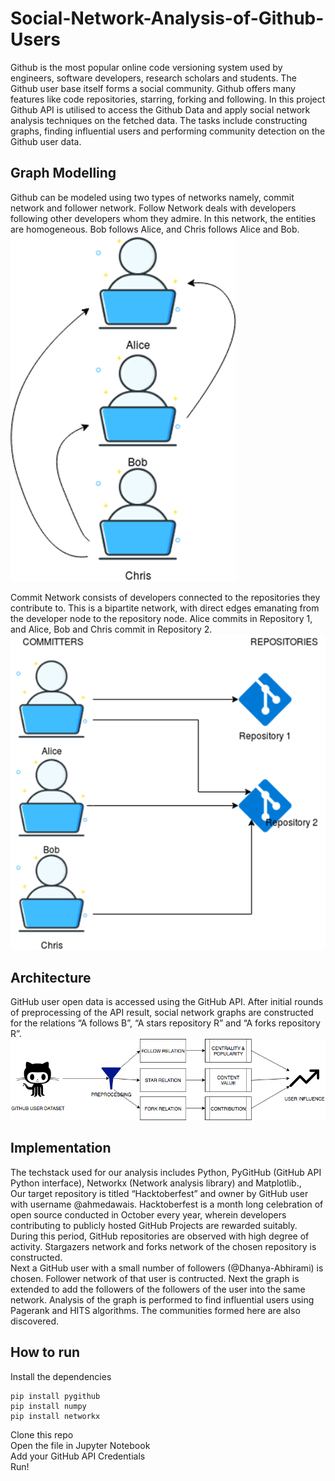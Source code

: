 # Social-Network-Analysis-of-Github-Users

Github is the most popular online code versioning system used by engineers, software developers, research scholars and students. The Github user base itself forms a social community. Github offers many features like code repositories, starring, forking and following. In this project Github API is utilised to access the Github Data and apply social network analysis techniques on the fetched data. The tasks include constructing graphs, finding influential users and performing community detection on the Github user data.
## Graph Modelling
Github can be modeled using two types of networks namely, commit network and follower network.
Follow Network deals with developers following other developers whom they admire. In this network, the entities are homogeneous. Bob follows Alice, and Chris follows Alice and Bob. <br>
![alt tag](https://github.com/ctrlabhi/Suntone_DSA/blob/main/Social%20Network%20Analysis/follow_network.png)

Commit Network consists of developers connected to the repositories they contribute to. This is a bipartite network, with direct edges emanating from the developer node to the repository node. Alice commits in Repository 1, and Alice, Bob and Chris commit in Repository 2. <br>
![alt_tag](https://github.com/ctrlabhi/Suntone_DSA/blob/main/Social%20Network%20Analysis/commit_network.png)

## Architecture
GitHub user open data is accessed using the GitHub API. After initial rounds of preprocessing of the API result, social network graphs are constructed for the relations “A follows B”, “A stars repository R” and “A forks repository R”. <br>
![alt_tag](https://github.com/ctrlabhi/Suntone_DSA/blob/main/Social%20Network%20Analysis/architecture.png)
## Implementation
The techstack used for our analysis includes Python, PyGitHub (GitHub API Python interface), Networkx (Network analysis library) and Matplotlib.,<br>
Our target repository is titled “Hacktoberfest” and owner by GitHub user with username @ahmedawais. Hacktoberfest is a month long celebration of open source conducted in October every year, wherein developers contributing to publicly hosted GitHub Projects are rewarded suitably. During this period, GitHub repositories are observed with high degree of activity.
Stargazers network and forks network of the chosen repository is constructed. <br>
Next a GitHub user with a small number of followers (@Dhanya-Abhirami) is chosen. Follower network of that user is contructed. Next the graph is extended to add the followers of the followers of the user into the same network. Analysis of the graph is performed to find influential users using Pagerank and HITS algorithms. The communities formed here are also discovered.
## How to run
Install the dependencies
```
pip install pygithub
pip install numpy
pip install networkx
```
Clone this repo<br>
Open the file in Jupyter Notebook <br>
Add your GitHub API Credentials <br>
Run!
